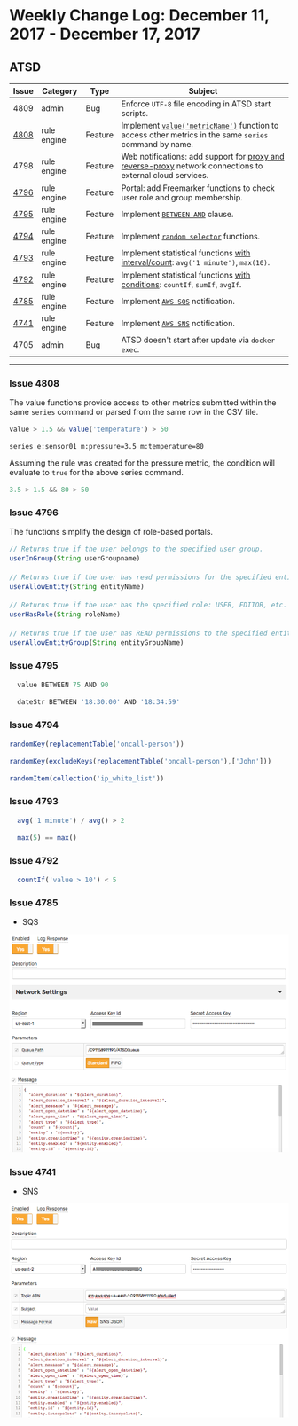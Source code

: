 # Weekly Change Log: December 11, 2017 - December 17, 2017

## ATSD

| Issue| Category    | Type    | Subject              |
|------|-------------|---------|----------------------|
| 4809 | admin | Bug | Enforce `UTF-8` file encoding in ATSD start scripts. |
| [4808](#issue-4808) | rule engine | Feature | Implement [`value('metricName')`](../../rule-engine/functions-value.md) function to access other metrics in the same `series` command by name. |
| 4798 | rule engine | Feature | Web notifications: add support for [proxy and reverse-proxy](../../rule-engine/web-notifications.md#network-settings) network connections to external cloud services. |
| [4796](#issue-4796) | rule engine | Feature | Portal: add Freemarker functions to check user role and group membership. |
| [4795](#issue-4795) | rule engine | Feature | Implement [`BETWEEN AND`](../../rule-engine/condition.md#text-operators) clause. |
| [4794](#issue-4794) | rule engine | Feature | Implement [`random selector`](../../rule-engine/functions.md#random--distribution-functions) functions. |
| [4793](#issue-4793) | rule engine | Feature | Implement statistical functions [with interval/count](../../rule-engine/functions.md#interval-selection): `avg('1 minute')`, `max(10)`. |
| [4792](#issue-4792) | rule engine | Feature | Implement statistical functions [with conditions](../../rule-engine/functions.md#conditional-functions): `countIf`, `sumIf`, `avgIf`. |
| [4785](#issue-4785) | rule engine | Feature | Implement [`AWS SQS`](../../rule-engine/notifications/aws-sqs.md) notification. |
| [4741](#issue-4741) | rule engine | Feature | Implement [`AWS SNS`](../../rule-engine/notifications/aws-sns.md) notification. |
| 4705 | admin | Bug | ATSD doesn't start after update via `docker exec`. |

---

### Issue 4808

The value functions provide access to other metrics submitted within the same `series` command or parsed from the same row in the CSV file.

```javascript
value > 1.5 && value('temperature') > 50
```

```ls
series e:sensor01 m:pressure=3.5 m:temperature=80
```

Assuming the rule was created for the pressure metric, the condition will evaluate to `true` for the above series command.

```javascript
3.5 > 1.5 && 80 > 50
```

### Issue 4796

The functions simplify the design of role-based portals.

```javascript
// Returns true if the user belongs to the specified user group.
userInGroup(String userGroupname)

// Returns true if the user has read permissions for the specified entity.
userAllowEntity(String entityName)

// Returns true if the user has the specified role: USER, EDITOR, etc.
userHasRole(String roleName)

// Returns true if the user has READ permissions to the specified entity group.
userAllowEntityGroup(String entityGroupName)
```

### Issue 4795

```javascript
  value BETWEEN 75 AND 90
```

```javascript
  dateStr BETWEEN '18:30:00' AND '18:34:59'
```

### Issue 4794

```javascript
randomKey(replacementTable('oncall-person'))
```

```javascript
randomKey(excludeKeys(replacementTable('oncall-person'),['John']))
```

```javascript
randomItem(collection('ip_white_list'))
```

### Issue 4793

```javascript
  avg('1 minute') / avg() > 2
```

```javascript
  max(5) == max()
```

### Issue 4792

```javascript
  countIf('value > 10') < 5
```

### Issue 4785

* SQS

![](../../rule-engine/notifications/images/aws_sqs_config.png)

### Issue 4741

* SNS

![](../../rule-engine/notifications/images/aws_sns_config.png)
